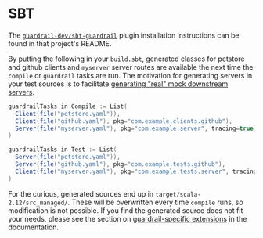 SBT
===

The [`guardrail-dev/sbt-guardrail`](https://github.com/guardrail-dev/sbt-guardrail) plugin installation instructions can be found in that project's README.

By putting the following in your `build.sbt`, generated classes for petstore and github clients and `myserver` server routes are available the next time the `compile` or `guardrail` tasks are run. The motivation for generating servers in your test sources is to facilitate [generating "real" mock downstream servers](https://guardrail.dev/scala/akka-http/generating-a-server#generating-test-only-real-server-mocks-for-unit-tests).

```sbt
guardrailTasks in Compile := List(
  Client(file("petstore.yaml")),
  Client(file("github.yaml"), pkg="com.example.clients.github"),
  Server(file("myserver.yaml"), pkg="com.example.server", tracing=true)
)

guardrailTasks in Test := List(
  Server(file("petstore.yaml")),
  Server(file("github.yaml"), pkg="com.example.tests.github"),
  Client(file("myserver.yaml"), pkg="com.example.tests.server", tracing=true)
)
```

For the curious, generated sources end up in `target/scala-2.12/src_managed/`. These will be overwritten every time `compile` runs, so modification is not possible. If you find the generated source does not fit your needs, please see the section on [guardrail-specific extensions](https://guardrail.dev/scala/akka-http/guardrail-extensions) in the documentation.
